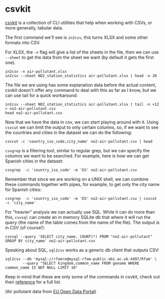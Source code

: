 csvkit
======

[csvkit](http://csvkit.rtfd.org/) is a collection of CLI utilities that help
when working with CSVs, or more generally, tabular data.

The first command we'll see is `in2csv`, this turns XLSX and some other formats
into CSV.

For XLSX, the `-n` flag will give a list of the sheets in the file, then we can
use `--sheet` to get the data from the sheet we want (by default it gets the
first one).

```{.sh}
in2csv -n air-pollutant.xlsx
in2csv --sheet NO2_station_statistics air-pollutant.xlsx | head -n 20
```

The file we are using has some explanation data before the actual content,
csvkit doesn't offer any command to deal with this as far as I know, but we can
use tail for a quick workaround:

```{.sh}
in2csv --sheet NO2_station_statistics air-pollutant.xlsx | tail -n +12 > no2-air-pollutant.csv
head no2-air-pollutant.csv
```

Now that we have the data in csv, we can start playing around with it. Using
`csvcut` we can limit the output to only certain columns, so, if we want to see
the countries and cities in the dataset we can do the following:

```{.sh}
csvcut -c 'country_iso_code,city_name' no2-air-pollutant.csv | head
```

`csvgrep` is a filtering tool, similar to regular grep, but we can specify the
columns we want to be searched. For example, here is how we can get Spanish
cities in the dataset:

```{.sh}
csvgrep  -c 'country_iso_code' -m 'ES' no2-air-pollutant.csv
```

Remember that since we are working on a UNIX shell, we can combine these
commands together with pipes, for example, to get only the city name for
Spanish cities:

```{.sh}
csvgrep  -c 'country_iso_code' -m 'ES' no2-air-pollutant.csv | csvcut -c 'city_name'
```

For "heavier" analysis we can actually use SQL. While it can do more than this,
`csvsql` can create an in memory SQLite db that where it will run the query
(the name of the table comes from the name of the file). The output is in CSV
(of course!):

```{.sh}
csvsql --query 'SELECT city_name, COUNT(*) FROM "no2-air-pollutant" GROUP BY city_name' no2-air-pollutant.csv
```

Speaking about SQL, `sql2csv` works as a generic db client that outputs CSV:

```{.sh}
sql2csv --db 'mysql://rfamro@mysql-rfam-public.ebi.ac.uk:4497/Rfam' \
        --query "SELECT kingdom,common_name FROM genome WHERE common_name IS NOT NULL LIMIT 10"
```

Keep in mind that these are only some of the commands in csvkit, check out
their [reference](https://csvkit.readthedocs.io/en/1.0.3/cli.html) for a full
list.

(Air pollutant data from [EU Open Data
Portal](https://data.europa.eu/euodp/en/data/dataset/data_air-pollutant-concentrations-at-station))
